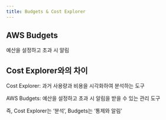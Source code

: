 ```yaml
---
title: Budgets & Cost Explorer
---
```

## AWS Budgets
예산을 설정하고 초과 시 알림

## Cost Explorer와의 차이
Cost Explorer: 과거 사용량과 비용을 시각화하여 분석하는 도구

AWS Budgets: 예산을 설정하고 초과 시 알림을 받을 수 있는 관리 도구

즉, Cost Explorer는 ‘분석’, Budgets는 ‘통제와 알림’